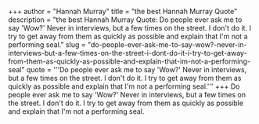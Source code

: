 +++
author = "Hannah Murray"
title = "the best Hannah Murray Quote"
description = "the best Hannah Murray Quote: Do people ever ask me to say 'Wow?' Never in interviews, but a few times on the street. I don't do it. I try to get away from them as quickly as possible and explain that I'm not a performing seal."
slug = "do-people-ever-ask-me-to-say-wow?-never-in-interviews-but-a-few-times-on-the-street-i-dont-do-it-i-try-to-get-away-from-them-as-quickly-as-possible-and-explain-that-im-not-a-performing-seal"
quote = '''Do people ever ask me to say 'Wow?' Never in interviews, but a few times on the street. I don't do it. I try to get away from them as quickly as possible and explain that I'm not a performing seal.'''
+++
Do people ever ask me to say 'Wow?' Never in interviews, but a few times on the street. I don't do it. I try to get away from them as quickly as possible and explain that I'm not a performing seal.

